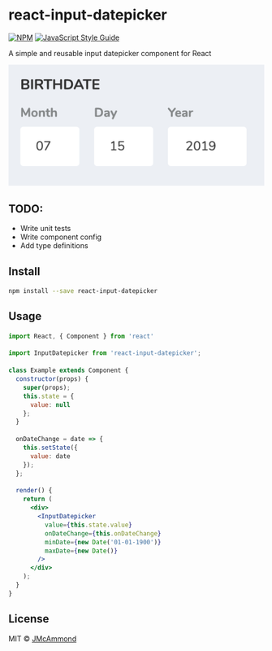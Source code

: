 # react-input-datepicker

> 

[![NPM](https://img.shields.io/npm/v/react-input-datepicker.svg)](https://www.npmjs.com/package/react-input-datepicker) [![JavaScript Style Guide](https://img.shields.io/badge/code_style-standard-brightgreen.svg)](https://standardjs.com)

A simple and reusable input datepicker component for React 

![Input Datepicker](https://github.com/jmcammond/react-input-datepicker/raw/master/example/assets/input-datepicker.png "Input Datepicker")

## TODO:
  - Write unit tests
  - Write component config
  - Add type definitions

## Install

```bash
npm install --save react-input-datepicker
```

## Usage

```jsx
import React, { Component } from 'react'

import InputDatepicker from 'react-input-datepicker';

class Example extends Component {
  constructor(props) {
    super(props);
    this.state = {
      value: null
    };
  }

  onDateChange = date => {
    this.setState({
      value: date
    });
  };

  render() {
    return (
      <div>
        <InputDatepicker
          value={this.state.value}
          onDateChange={this.onDateChange}
          minDate={new Date('01-01-1900')}
          maxDate={new Date()}
        />
      </div>
    );
  }
}
```

## License

MIT © [JMcAmmond](https://github.com/JMcAmmond)

